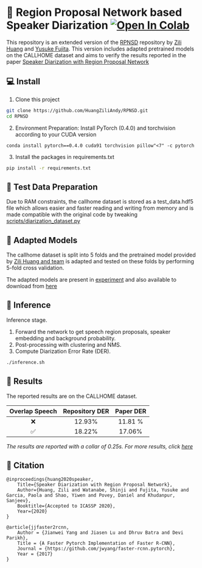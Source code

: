 # :speech_balloon: Region Proposal Network based Speaker Diarization [![Open In Colab](https://colab.research.google.com/assets/colab-badge.svg)](https://colab.research.google.com/drive/1SDpunV2TwneTUY017OFcScL6uAnHrpaA?usp=sharing)
This repository is an extended version of the [RPNSD](https://github.com/HuangZiliAndy/RPNSD) repository by [Zili Huang](https://github.com/HuangZiliAndy) and [Yusuke Fujita](https://github.com/yubouf). This version includes adapted pretrained models on the CALLHOME dataset and aims to verify the results reported in the paper [Speaker Diarization with Region Proposal Network](https://arxiv.org/pdf/2002.06220.pdf)

## :computer: Install 
1. Clone this project
```bash
git clone https://github.com/HuangZiliAndy/RPNSD.git
cd RPNSD
```
2. Environment Preparation: Install PyTorch (0.4.0) and torchvision according to your CUDA version
```
conda install pytorch==0.4.0 cuda91 torchvision pillow"<7" -c pytorch
```
3. Install the packages in requirements.txt
```bash
pip install -r requirements.txt
```

## :open_file_folder: Test Data Preparation 
 Due to RAM constraints, the callhome dataset is stored as a test_data.hdf5 file which allows easier and faster reading and writing from memory and is made compatible with the original code by tweaking [scripts/diarization_dataset.py](https://github.com/sehgal-simran/Speaker-Diarization/blob/main/RPNSD/scripts/diarization_dataset.py)

## :checkered_flag: Adapted Models 	
The callhome dataset is split into 5 folds and the pretrained model provided by [Zili Huang and team](https://drive.google.com/file/d/1EYhTADveeeMlu2J3AqzkITcKXZhbNmUa/view?usp=sharing) is adapted and tested on these folds by performing 5-fold cross validation.

The adapted models are present in [experiment](https://github.com/sehgal-simran/Speaker-Diarization/tree/main/RPNSD/experiment) and also available to download from [here](https://drive.google.com/file/d/1_qGZ42zSgcrgBCm12gJz6IJyt5O0EUQq/view?usp=sharing)

## :runner: Inference 
Inference stage. 
1. Forward the network to get speech region proposals, speaker embedding and background probability.
2. Post-processing with clustering and NMS.
3. Compute Diarization Error Rate (DER).

```bash
./inference.sh
```

## :ledger: Results 
The reported results are on the CALLHOME dataset.

| Overlap Speech| Repository DER | Paper DER |
| :-:| :-:|:-:|
| 	      :x: | 12.93% | 11.81 %|
|       :white_check_mark: |18.22% | 17.06% |

*The results are reported with a collar of 0.25s. For more results, click [here](https://github.com/sehgal-simran/Speaker-Diarization/tree/main/RPNSD/experiment/results)*




## :high_brightness: Citation 

    @inproceedings{huang2020speaker,
        Title={Speaker Diarization with Region Proposal Network},
        Author={Huang, Zili and Watanabe, Shinji and Fujita, Yusuke and Garcia, Paola and Shao, Yiwen and Povey, Daniel and Khudanpur, Sanjeev},
        Booktitle={Accepted to ICASSP 2020},
        Year={2020}
    }
    
    @article{jjfaster2rcnn,
        Author = {Jianwei Yang and Jiasen Lu and Dhruv Batra and Devi Parikh},
        Title = {A Faster Pytorch Implementation of Faster R-CNN},
        Journal = {https://github.com/jwyang/faster-rcnn.pytorch},
        Year = {2017}
    } 

